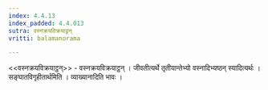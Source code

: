 ```yaml
---
index: 4.4.13
index_padded: 4.4.013
sutra: वस्नक्रयविक्रयाट्ठन्
vritti: balamanorama

---
```

<<वस्नक्रयविक्रयाट्ठन्>> - वस्नक्रयविक्रयाट्ठन् । जीवतीत्यर्थे तृतीयान्तेभ्यो वस्नादिभ्यष्ठन् स्यादित्यर्थः । सङ्घातविगृहीतार्थमिति । व्याख्यानादिति भावः । 